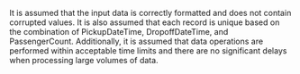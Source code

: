 It is assumed that the input data is correctly formatted and does not contain corrupted values. It is also assumed that each record is unique based on the combination of PickupDateTime, DropoffDateTime, and PassengerCount. Additionally, it is assumed that data operations are performed within acceptable time limits and there are no significant delays when processing large volumes of data.